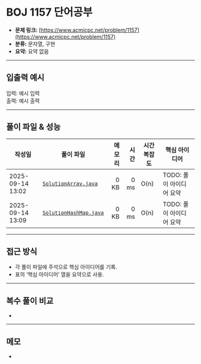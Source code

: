 # BOJ 1157 단어공부

- **문제 링크:** [https://www.acmicpc.net/problem/1157](https://www.acmicpc.net/problem/1157)  
- **분류:** 문자열, 구현
- **요약:** 요약 없음

--- 

## 입출력 예시
입력: 예시 입력  
출력: 예시 출력

---

## 풀이 파일 & 성능

| 작성일 | 풀이 파일 | 메모리 | 시간 | 시간복잡도 | 핵심 아이디어 |
|---|---|---:|---:|---|---|
| 2025-09-14 13:02 | [`SolutionArray.java`](./SolutionArray.java) | 0 KB | 0 ms | O(n) | TODO: 풀이 아이디어 요약 |
| 2025-09-14 13:09 | [`SolutionHashMap.java`](./SolutionHashMap.java) | 0 KB | 0 ms | O(n) | TODO: 풀이 아이디어 요약 |

---

## 접근 방식
- 각 풀이 파일에 주석으로 핵심 아이디어를 기록.
- 표의 ‘핵심 아이디어’ 열을 요약으로 사용.

---

## 복수 풀이 비교
- 

---

## 메모
- 
